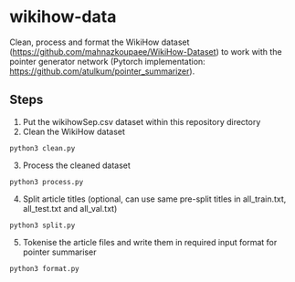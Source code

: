# wikihow-data
Clean, process and format the WikiHow dataset (https://github.com/mahnazkoupaee/WikiHow-Dataset) to work with the pointer generator network (Pytorch implementation: https://github.com/atulkum/pointer_summarizer).

## Steps
1. Put the wikihowSep.csv dataset within this repository directory
2. Clean the WikiHow dataset
```
python3 clean.py
```
3. Process the cleaned dataset
```
python3 process.py
```
4. Split article titles (optional, can use same pre-split titles in all_train.txt, all_test.txt and all_val.txt)
```
python3 split.py
```
5. Tokenise the article files and write them in required input format for pointer summariser
```
python3 format.py
```
